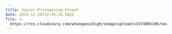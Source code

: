 ```yaml
---
title: Junior Prizegiving Format
date: 2019-11-26T22:45:15.592Z
file: >-
  https://res.cloudinary.com/whanganuihigh/image/upload/v1574895106/newsletters/Juniors_last_day._27_November_2019.pdf
---
```



